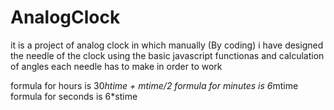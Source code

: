 # AnalogClock
it is a project of analog clock in which manually (By coding) i have designed the needle of the clock using the basic javascript functionas and calculation of angles each needle has to make in order to work

formula for hours is 30*htime + mtime/2
formula for minutes is 6*mtime
formula for seconds is 6*stime

